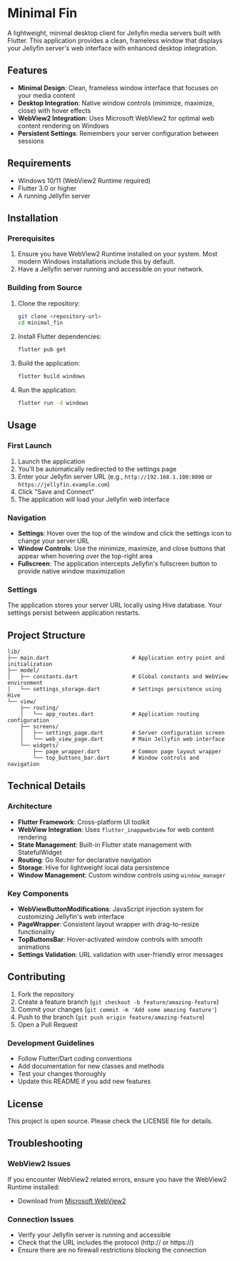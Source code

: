 # Minimal Fin

A lightweight, minimal desktop client for Jellyfin media servers built with Flutter. This application provides a clean,
frameless window that displays your Jellyfin server's web interface with enhanced desktop integration.

## Features

- **Minimal Design**: Clean, frameless window interface that focuses on your media content
- **Desktop Integration**: Native window controls (minimize, maximize, close) with hover effects
- **WebView2 Integration**: Uses Microsoft WebView2 for optimal web content rendering on Windows
- **Persistent Settings**: Remembers your server configuration between sessions

## Requirements

- Windows 10/11 (WebView2 Runtime required)
- Flutter 3.0 or higher
- A running Jellyfin server

## Installation

### Prerequisites

1. Ensure you have WebView2 Runtime installed on your system. Most modern Windows installations include this by default.
2. Have a Jellyfin server running and accessible on your network.

### Building from Source

1. Clone the repository:
   ```bash
   git clone <repository-url>
   cd minimal_fin
   ```

2. Install Flutter dependencies:
   ```bash
   flutter pub get
   ```

3. Build the application:
   ```bash
   flutter build windows
   ```

4. Run the application:
   ```bash
   flutter run -d windows
   ```

## Usage

### First Launch

1. Launch the application
2. You'll be automatically redirected to the settings page
3. Enter your Jellyfin server URL (e.g., `http://192.168.1.100:8096` or `https://jellyfin.example.com`)
4. Click "Save and Connect"
5. The application will load your Jellyfin web interface

### Navigation

- **Settings**: Hover over the top of the window and click the settings icon to change your server URL
- **Window Controls**: Use the minimize, maximize, and close buttons that appear when hovering over the top-right area
- **Fullscreen**: The application intercepts Jellyfin's fullscreen button to provide native window maximization

### Settings

The application stores your server URL locally using Hive database. Your settings persist between application restarts.

## Project Structure

```
lib/
├── main.dart                          # Application entry point and initialization
├── model/
│   ├── constants.dart                 # Global constants and WebView environment
│   └── settings_storage.dart          # Settings persistence using Hive
└── view/
    ├── routing/
    │   └── app_routes.dart            # Application routing configuration
    ├── screens/
    │   ├── settings_page.dart         # Server configuration screen
    │   └── web_view_page.dart         # Main Jellyfin web interface
    └── widgets/
        ├── page_wrapper.dart          # Common page layout wrapper
        └── top_buttons_bar.dart       # Window controls and navigation
```

## Technical Details

### Architecture

- **Flutter Framework**: Cross-platform UI toolkit
- **WebView Integration**: Uses `flutter_inappwebview` for web content rendering
- **State Management**: Built-in Flutter state management with StatefulWidget
- **Routing**: Go Router for declarative navigation
- **Storage**: Hive for lightweight local data persistence
- **Window Management**: Custom window controls using `window_manager`

### Key Components

- **WebViewButtonModifications**: JavaScript injection system for customizing Jellyfin's web interface
- **PageWrapper**: Consistent layout wrapper with drag-to-resize functionality
- **TopButtonsBar**: Hover-activated window controls with smooth animations
- **Settings Validation**: URL validation with user-friendly error messages

## Contributing

1. Fork the repository
2. Create a feature branch (`git checkout -b feature/amazing-feature`)
3. Commit your changes (`git commit -m 'Add some amazing feature'`)
4. Push to the branch (`git push origin feature/amazing-feature`)
5. Open a Pull Request

### Development Guidelines

- Follow Flutter/Dart coding conventions
- Add documentation for new classes and methods
- Test your changes thoroughly
- Update this README if you add new features

## License

This project is open source. Please check the LICENSE file for details.

## Troubleshooting

### WebView2 Issues

If you encounter WebView2 related errors, ensure you have the WebView2 Runtime installed:

- Download from [Microsoft WebView2](https://developer.microsoft.com/en-us/microsoft-edge/webview2/)

### Connection Issues

- Verify your Jellyfin server is running and accessible
- Check that the URL includes the protocol (http:// or https://)
- Ensure there are no firewall restrictions blocking the connection
